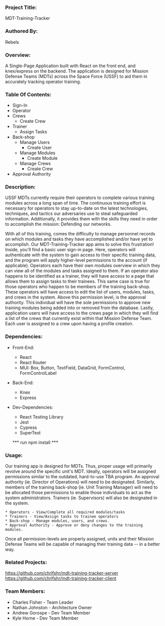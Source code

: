 ### Project Title: 
  MDT-Training-Tracker

### Authored By: 
  Rebels

### Overview: 
  A Single-Page Application built with React on the front end, and knex/express on the backend. The application is designed for Mission Defense Teams (MDTs) across the Space Force (USSF) to aid them in accurately tracking operator training.

### Table Of Contents:
  * Sign-In
  * Operator
  * Crews 
    * Create Crew
  * Trainer 
    * Assign Tasks
  * Back-shop
    * Manage Users
      * Create User
    * Manage Modules
      * Create Module
    * Manage Crews
      * Create Crew
* Approval Authority


### Description:
  USSF MDTs currently require their operators to complete various training modules across a long span of time. The continuous training effort is necessary for operators to stay up-to-date on the latest technologies, techniques, and tactics our adversaries use to steal safeguarded information. Additionally, it provides them with the skills they need in order to accomplish the mission: Defending our networks.

  With all of this training, comes the difficulty to manage personnel records on which modules and tasks they have accomplished and/or have yet to accomplish. Our MDT-Training-Tracker app aims to solve this frustration! Inside, you'll find a basic user sign-in page. Here, operators will authenticate with the system to gain access to their specific training data, and the program will apply higher-level permissions to the account (if applicable). Operators each have their own modules overview in which they can view all of the modules and tasks assigned to them. If an operator also happens to be identified as a trainer, they will have access to a page that allows them to assign tasks to their trainees. This same case is true for those operators who happen to be members of the training back-shop. These operators will have access to edit the list of users, modules, tasks, and crews in the system. Above this permission level, is the approval authority. This individual will have the sole permissions to approve new training modules being added into or removed from the database. Lastly, application users will have access to the crews page in which they will find a list of the crews that currently exist within that Mission Defense Team. Each user is assigned to a crew upon having a profile creation.

### Dependencies:
  * Front-End:
    * React
    * React Router
    * MUI: Box, Button, TextField, DataGrid, FormControl, FormControlLabel
  * Back-End:
    * Knex
    * Express
  * Dev-Dependencies:
    * React Testing Library
    * Jest
    * Cypress
    * SuperTest

    *** run npm install ***

### Usage: 

  Our training app is designed for MDTs. Thus, proper usage will primarily revolve around the specific unit's MDT. Ideally, operators will be assigned permissions similar to the outdated, hard-to-use TBA program. An approval authority (ie. Director of Operations) will need to be designated. Similarly, members of the training back-shop (ie. Unit Training Manager) will need to be allocated those permissions to enable those individuals to act as the system administrators. Trainers (ie. Supervisors) will also be designated in the system. 
  
    * Operators - View/Complete all required modules/tasks
    * Trainers - View/Assign tasks to trainee operators
    * Back-shop - Manage modules, users, and crews.
    * Approval Authority - Approve or deny changes to the training modules.
  
  Once all permission-levels are properly assigned, units and their Mission Defense Teams will be capable of managing their training data -- in a better way.

### Related Projects:
  https://github.com/chrlfshr/mdt-training-tracker-server <br>
  https://github.com/chrlfshr/mdt-training-tracker-client

### Team Members:
  * Charles Fisher - Team Leader
  * Nathan Johnston - Architecture Owner
  * Andrew Gorospe - Dev Team Member
  * Kyle Horne - Dev Team Member

